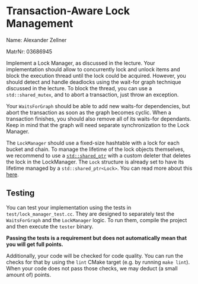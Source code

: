 # Transaction-Aware Lock Management

Name: Alexander Zellner

MatrNr: 03686945

Implement a Lock Manager, as discussed in the lecture.
Your implementation should allow to concurrently lock and unlock items and block the execution thread until the lock 
could be acquired.
However, you should detect and handle deadlocks using the wait-for graph technique discussed in the lecture.
To block the thread, you can use a `std::shared_mutex`, and to abort a transaction, just throw an exception.

Your `WaitsForGraph` should be able to add new waits-for dependencies, but abort the transaction as soon as the graph
becomes cyclic.
When a transaction finishes, you should also remove all of its waits-for dependants.
Keep in mind that the graph will need separate synchronization to the Lock Manager.

The `LockManager` should use a fixed-size hashtable with a lock for each bucket and chain.
To manage the lifetime of the lock objects themselves, we recommend to use a [`std::shared_ptr`](https://en.cppreference.com/w/cpp/memory/shared_ptr/shared_ptr)
with a custom deleter that deletes the lock in the LockManager.
The `Lock` structure is already set to have its lifetime managed by a `std::shared_ptr<Lock>`.
You can read more about this [here](https://en.cppreference.com/w/cpp/memory/enable_shared_from_this).

## Testing

You can test your implementation using the tests in `test/lock_manager_test.cc`.
They are designed to separately test the `WaitsForGraph` and the `LockManager` logic.
To run them, compile the project and then execute the `tester` binary.

**Passing the tests is a requirement but does not automatically mean that you will get full points.**

Additionally, your code will be checked for code quality. You can run the
checks for that by using the `lint` CMake target (e.g. by running `make lint`).
When your code does not pass those checks, we may deduct (a small amount of)
points.
